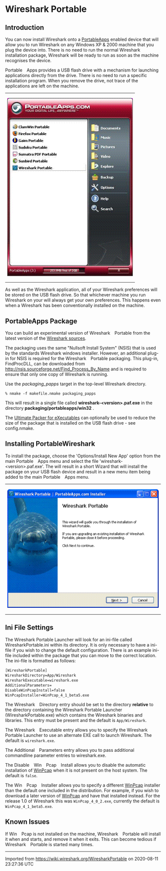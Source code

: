 # Wireshark Portable

## Introduction

You can now install Wireshark onto a [PortableApps](http://www.portableapps.com/) enabled device that will allow you to run Wireshark on any Windows XP & 2000 machine that you plug the device into. There is no need to run the normal Wireshark installation package, Wireshark will be ready to run as soon as the machine recognises the device.

Portable`  `Apps provides a USB flash drive with a mechanism for launching applications directly from the drive. There is no need to run a specific installation program. When you remove the drive, not trace of the applications are left on the machine.

<div>

<table>
<tbody>
<tr class="odd">
<td style="text-align: center;"><p><img src="uploads/__moin_import__/attachments/WiresharkPortable/WiresharkPortable.gif" title="WiresharkPortable.gif" class="attachment" alt="WiresharkPortable.gif" /></p></td>
</tr>
</tbody>
</table>

</div>

As well as the Wireshark application, all of your Wireshark preferences will be stored on the USB flash drive. So that whichever machine you run Wireshark on your will always get your own preferences. This happens even when a Wireshark has been conventionally installed on the machine.

## PortableApps Package

You can build an experimental version of Wireshark`  `Portable from the latest version of the [Wireshark sources](http://www.wireshark.org/download.html).

The packaging uses the same "Nullsoft Install System" (NSIS) that is used by the standards Wireshark windows installer. However, an additional plug-in for NSIS is required for the Wireshark`  `Portable packaging. This plug-in, FindProcDLL, can be downloaded from <http://nsis.sourceforge.net/Find_Process_By_Name> and is required to ensure that only one copy of Wireshark is running.

Use the *packaging\_papps* target in the top-level Wireshark directory.

    % nmake -f makefile.nmake packaging_papps

This will result in a single file called **wireshark-\<version\>.paf.exe** in the directory **packaging/portableapps/win32** .

The [Ultimate Packer for eXecutables](http://upx.sourceforge.net/) can optionally be used to reduce the size of the package that is installed on the USB flash drive - see config.nmake.

## Installing PortableWireshark

To install the package, choose the 'Options/Install New App' option from the main Portable`  `Apps menu and select the file 'wireshark-\<version\>.paf.exe'. The will result in a short Wizard that will install the package on your USB flash device and result in a new menu item being added to the main Portable`  `Apps menu.

<div>

<table>
<tbody>
<tr class="odd">
<td style="text-align: center;"><p><img src="uploads/__moin_import__/attachments/WiresharkPortable/WiresharkPortableInstall.gif" title="WiresharkPortableInstall.gif" class="attachment" alt="WiresharkPortableInstall.gif" /></p></td>
</tr>
</tbody>
</table>

</div>

## Ini File Settings

The Wireshark Portable Launcher will look for an ini-file called WiresharkPortable.ini within its directory. It is only necessary to have a ini-file if you wish to change the default configuration. There is an example ini-file included within the package that you can move to the correct location. The ini-file is formatted as follows:

    [WiresharkPortable]
    WiresharkDirectory=App/Wireshark 
    WiresharkExecutable=wireshark.exe
    AdditionalParameters=
    DisableWinPcapInstall=false
    WinPcapInstaller=WinPcap_4_1_beta5.exe

The Wireshark`  `Directory entry should be set to the directory **relative** to the directory containing the Wireshark Portable Launcher (WiresharkPortable.exe) which contains the Wireshark binaries and libraries. This entry must be present and the default is `App/Wireshark`.

The Wireshark`  `Executable entry allows you to specify the Wireshark Portable Launcher to use an alternate EXE call to launch Wireshark. The default is `wireshark.exe`.

The Additional`  `Parameters entry allows you to pass additional commandline parameter entries to wireshark.exe.

The Disable`  `Win`  `Pcap`  `Install allows you to disable the automatic installation of [WinPcap](/WinPcap) when it is not present on the host system. The default is `false`.

The Win`  `Pcap`  `Installer allows you to specify a different [WinPcap](/WinPcap) installer than the default one included in the distribution. For example, if you wish to download a later version of [WinPcap](/WinPcap) and have that installed instead. For the release 1.0 of Wireshark this was `WinPcap_4_0_2.exe`, currently the default is `WinPcap_4_1_beta5.exe`.

## Known Issues

If Win`  `Pcap is not installed on the machine, Wireshark`  `Portable will install it when and starts, and remove it when it exits. This can become tedious if Wireshark`  `Portable is started many times.

---

Imported from https://wiki.wireshark.org/WiresharkPortable on 2020-08-11 23:27:36 UTC
